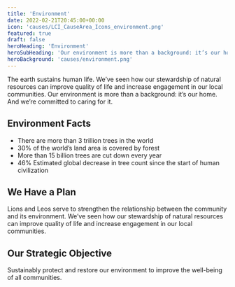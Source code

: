 ```yaml
---
title: 'Environment'
date: 2022-02-21T20:45:00+00:00
icon: 'causes/LCI_CauseArea_Icons_environment.png'
featured: true
draft: false
heroHeading: 'Environment'
heroSubHeading: 'Our environment is more than a background: it’s our home.'
heroBackground: 'causes/environment.png'
---
```


The earth sustains human life. We’ve seen how our stewardship of natural resources can improve quality of life and increase engagement in our local communities. Our environment is more than a background: it’s our home. And we’re committed to caring for it.

## Environment Facts
- There are more than 3 trillion trees in the world
- 30% of the world’s land area is covered by forest
- More than 15 billion trees are cut down every year
- 46% Estimated global decrease in tree count since the start of human civilization

## We Have a Plan
Lions and Leos serve to strengthen the relationship between the community and its environment. We’ve seen how our stewardship of natural resources can improve quality of life and increase engagement in our local communities.

## Our Strategic Objective
Sustainably protect and restore our environment to improve the well-being of all communities.
